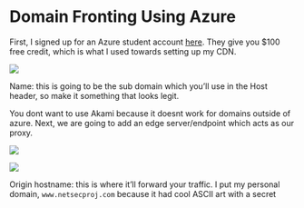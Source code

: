 # Domain Fronting Using Azure

First, I signed up for an Azure student account [here](https://azure.microsoft.com/en-us/free/students/). They give you $100 free credit, which is what I used towards setting up my CDN. 

![](https://github.com/hmm14e/NetworkSecurity/blob/master/images/CDNProfile.png)

Name: this is going to be the sub domain which you’ll use in the Host header, so make it something that looks legit. 

You dont want to use Akami because it doesnt work for domains outside of azure. 
Next, we are going to add an edge server/endpoint which acts as our proxy. 

![](https://github.com/hmm14e/NetworkSecurity/blob/master/images/CreateEndpoint1.png)


![](https://github.com/hmm14e/NetworkSecurity/blob/master/images/ProfileOverview1.png)

Origin hostname: this is where it’ll forward your traffic.
I put my personal domain, `www.netsecproj.com` because it had cool ASCII art with a secret <title>

![](https://github.com/hmm14e/NetworkSecurity/blob/master/images/Successful.png)

It takes over 90 minutes to create your edge server. You will get 404 until it is set up. THIS IS NORMAL.

![](https://github.com/hmm14e/NetworkSecurity/blob/master/images/BypassCaching.png)

While this is configuring, go to the settings of your endpoint -> Caching rules and set the caching for the URL to be "bypass string caching behavior". You dont want this to cache your requests.

Once it's finally set up, I used [this](https://github.com/hmm14e/NetworkSecurity/blob/master/FontableAzureEdgeDomains) list to test some of these domains and see if it was fronting. Here is an example that worked. 

`wget -qO - https://admin.impulsescreen.com --header 'Host: studentfrontingdomaintest1.azureedge.net' | grep title`

I got back some HTTP stuff and

`<title>"I feel the need... " - Maverick " ...the need for speed!" - Maverick and Goose</title>`

It worked! It's important to note that the fronted domain needs to have **https://** in the beginning and the target domain should just be the domain. Not exactly sure why, but I had to figure this out the hard way. 

You can also do `curl -s -H "Host: studentfrontingdomaintest1.azureedge.net" -H "Connection: close" "https://admin.impulsescreen.com" | grep title` and get the same result. 



















